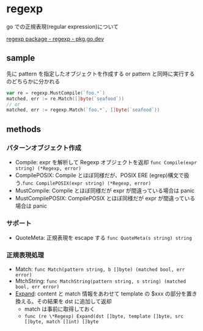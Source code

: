 # regexp

go での正規表現(regular expression)について

[regexp package \- regexp \- pkg\.go\.dev](https://pkg.go.dev/regexp)

## sample

先に pattern を指定したオブジェクトを作成する or pattern と同時に実行する のどちらかに分かれる

```go
var re = regexp.MustCompile(`foo.*`)
matched, err := re.Match([]byte(`seafood`))
// or
matched, err := regexp.Match(`foo.*`, []byte(`seafood`))
```

## methods

### パターンオブジェクト作成

- Compile: expr を解析して Regexp オブジェクトを返却 `func Compile(expr string) (*Regexp, error)`
- CompilePOSIX: Compile とほぼ同様だが、POSIX ERE (egrep)構文で扱う.`func CompilePOSIX(expr string) (*Regexp, error)`
- MustCompile: Compile とほぼ同様だが expr が間違っている場合は panic
- MustCompilePOSIX: CompilePOSIX とほぼ同様だが expr が間違っている場合は panic

### サポート

- QuoteMeta: 正規表現を escape する `func QuoteMeta(s string) string`

### 正規表現処理

- Match: `func Match(pattern string, b []byte) (matched bool, err error)`
- MtchString: `func MatchString(pattern string, s string) (matched bool, err error)`
- [Expand](https://pkg.go.dev/regexp#Regexp.Expand): content と match 情報をあわせて template の $xxx の部分を置き換える。その結果を dst に追加して返却
  - match は事前に取得しておく
  - `func (re \*Regexp) Expand(dst []byte, template []byte, src []byte, match []int) []byte`
